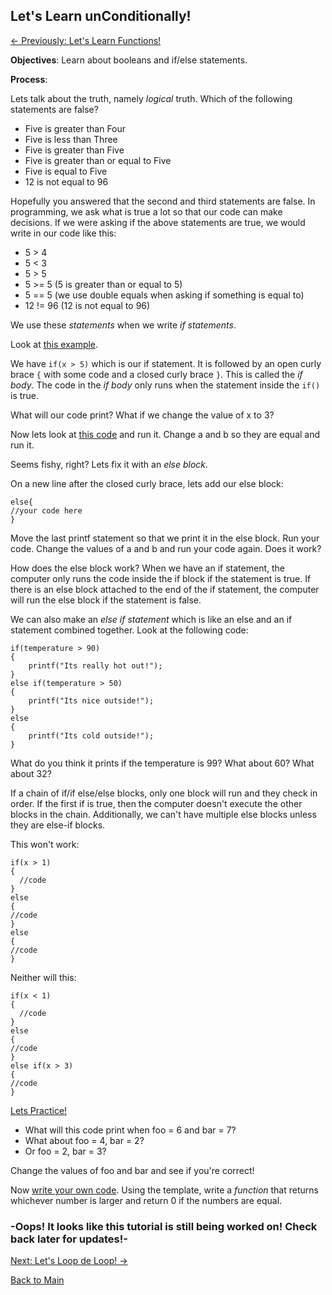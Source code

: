## Let's Learn unConditionally!

[<- Previously:  Let's Learn Functions!](Functions.md)

**Objectives**: Learn about booleans and if/else statements.

**Process**: 

Lets talk about the truth, namely *logical* truth. Which of the following statements are false?

* Five is greater than Four
* Five is less than Three
* Five is greater than Five
* Five is greater than or equal to Five
* Five is equal to Five
* 12 is not equal to 96

Hopefully you answered that the second and third statements are false. In programming, we ask what is true a lot so that our code can make decisions. If we were asking if the above statements are true, we would write in our code like this:

* 5 > 4 
* 5 < 3
* 5 > 5
* 5 >= 5 (5 is greater than or equal to 5)
* 5 == 5 (we use double equals when asking if something is equal to)
* 12 != 96 (12 is not equal to 96)

We use these _statements_ when we write _if statements_. 

Look at [this example](https://ideone.com/RufPT1).

We have `if(x > 5)` which is our if statement. It is followed by an open curly brace `{` with some code and a closed curly brace `}`. This is called the _if body_. The code in the _if body_ only runs when the statement inside the `if()` is true. 

What will our code print? What if we change the value of x to 3? 

Now lets look at [this code](https://ideone.com/YxJtzG) and run it. Change a and b so they are equal and run it.

Seems fishy, right? Lets fix it with an _else block_. 

On a new line after the closed curly brace, lets add our else block:

```
else{
//your code here
}
```

Move the last printf statement so that we print it in the else block. Run your code. Change the values of a and b and run your code again. Does it work?

How does the else block work? When we have an if statement, the computer only runs the code inside the if block if the statement is true. If there is an else block attached to the end of the if statement, the computer will run the else block if the statement is false.

We can also make an _else if statement_ which is like an else and an if statement combined together. Look at the following code:

```
if(temperature > 90)
{
    printf("Its really hot out!");
}
else if(temperature > 50)
{
    printf("Its nice outside!");
}
else
{
    printf("Its cold outside!");
}
``` 
What do you think it prints if the temperature is 99? 
What about 60?
What about 32?

If a chain of if/if else/else blocks, only one block will run and they check in order. If the first if is true, then the computer doesn't execute the other blocks in the chain. Additionally, we can't have multiple else blocks unless they are else-if blocks.

This won't work:

```
if(x > 1)
{
  //code
}
else
{
//code
}
else
{
//code
}
```

Neither will this:

```
if(x < 1)
{
  //code
}
else
{
//code
}
else if(x > 3)
{
//code
}
```

[Lets Practice!](https://ideone.com/xQ5m4k) 

* What will this code print when foo = 6 and bar = 7?
* What about foo = 4, bar = 2?
* Or foo = 2, bar = 3?

Change the values of foo and bar and see if you're correct!

Now [write your own code](https://ideone.com/qpt6fA). Using the template, write a _function_ that returns whichever number is larger and return 0 if the numbers are equal. 



### -Oops! It looks like this tutorial is still being worked on! Check back later for updates!-

[Next: Let's Loop de Loop! ->](Loops.md)

[Back to Main](../../README.md)
